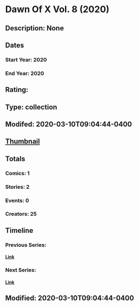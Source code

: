 # Dawn Of X Vol. 8 (2020)
## Description: None
## Dates
### Start Year: 2020
### End Year: 2020
## Rating: 
## Type: collection
## Modifed: 2020-03-10T09:04:44-0400
## [Thumbnail](http://i.annihil.us/u/prod/marvel/i/mg/b/40/image_not_available.jpg)
## Totals
### Comics: 1
### Stories: 2
### Events: 0
### Creators: 25
## Timeline
### Previous Series: 
#### [Link]()
### Next Series: 
#### [Link]()
## Modified: 2020-03-10T09:04:44-0400